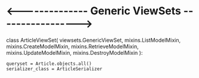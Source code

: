# <-------------- Generic ViewSets ----------------->

class ArticleViewSet(
		viewsets.GenericViewSet,
		mixins.ListModelMixin,
		mixins.CreateModelMixin,
		mixins.RetrieveModelMixin,
		mixins.UpdateModelMixin,
		mixins.DestroyModelMixin
		):
    
	queryset = Article.objects.all()
	serializer_class = ArticleSerializer